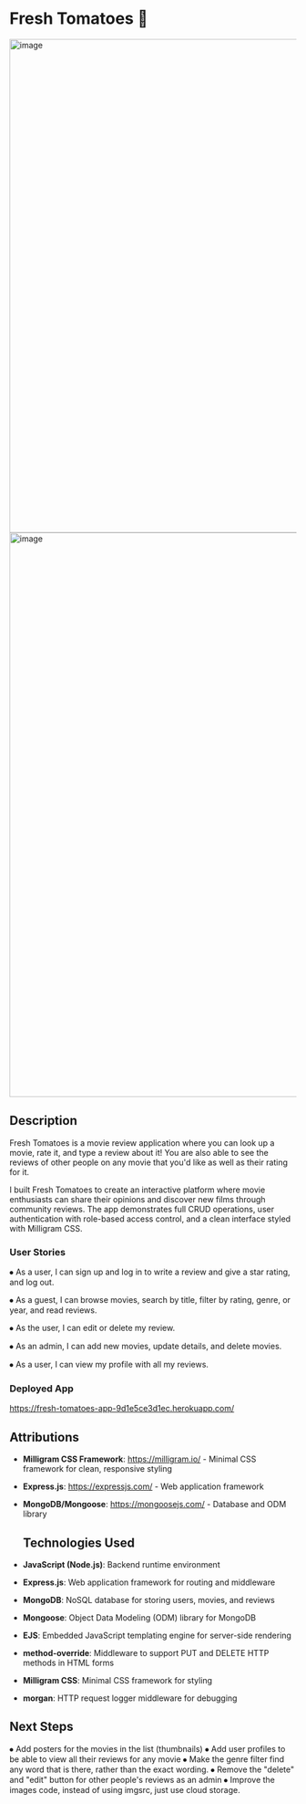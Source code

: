 # Fresh Tomatoes 🍅

<img width="1914" height="865" alt="image" src="https://github.com/user-attachments/assets/ed196850-4da5-4d7b-8550-b34e28319406" />
<img width="1897" height="989" alt="image" src="https://github.com/user-attachments/assets/6510a95f-8eb5-4bf4-ac5a-7a9f2d8bd318" />

## Description

Fresh Tomatoes is a movie review application where you can look up a movie, rate it, and type a review about it! You are also able to see the reviews of other people on any movie that you'd like as well as their rating for it.

I built Fresh Tomatoes to create an interactive platform where movie enthusiasts can share their opinions and discover new films through community reviews. The app demonstrates full CRUD operations, user authentication with role-based access control, and a clean interface styled with Milligram CSS.

### User Stories
  
⦁	As a user, I can sign up and log in to write a review and give a star rating, and log out.

⦁	As a guest, I can browse movies, search by title, filter by rating, genre, or year, and read reviews.

⦁	As the user, I can edit or delete my review.

⦁	As an admin, I can add new movies, update details, and delete movies.

⦁	As a user, I can view my profile with all my reviews.


### Deployed App
https://fresh-tomatoes-app-9d1e5ce3d1ec.herokuapp.com/


## Attributions

- **Milligram CSS Framework**: https://milligram.io/ - Minimal CSS framework for clean, responsive styling
- **Express.js**: https://expressjs.com/ - Web application framework
- **MongoDB/Mongoose**: https://mongoosejs.com/ - Database and ODM library

  ## Technologies Used

- **JavaScript (Node.js)**: Backend runtime environment
- **Express.js**: Web application framework for routing and middleware
- **MongoDB**: NoSQL database for storing users, movies, and reviews
- **Mongoose**: Object Data Modeling (ODM) library for MongoDB
- **EJS**: Embedded JavaScript templating engine for server-side rendering
- **method-override**: Middleware to support PUT and DELETE HTTP methods in HTML forms
- **Milligram CSS**: Minimal CSS framework for styling
- **morgan**: HTTP request logger middleware for debugging

## Next Steps
⦁	Add posters for the movies in the list (thumbnails)
⦁	Add user profiles to be able to view all their reviews for any movie
⦁	Make the genre filter find any word that is there, rather than the exact wording.
⦁	Remove the "delete" and "edit" button for other people's reviews as an admin
⦁	Improve the images code, instead of using imgsrc, just use cloud storage.
